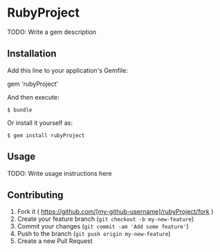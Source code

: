 # RubyProject

TODO: Write a gem description

## Installation

Add this line to your application's Gemfile:

gem 'rubyProject'

And then execute:

    $ bundle

Or install it yourself as:

    $ gem install rubyProject

## Usage

TODO: Write usage instructions here

## Contributing

1. Fork it ( https://github.com/[my-github-username]/rubyProject/fork )
2. Create your feature branch (`git checkout -b my-new-feature`)
3. Commit your changes (`git commit -am 'Add some feature'`)
4. Push to the branch (`git push origin my-new-feature`)
5. Create a new Pull Request

